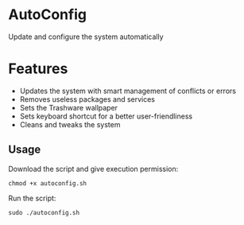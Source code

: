# AutoConfig
Update and configure the system automatically

# Features

- Updates the system with smart management of conflicts or errors
- Removes useless packages and services
- Sets the Trashware wallpaper
- Sets keyboard shortcut for a better user-friendliness
- Cleans and tweaks the system

## Usage
Download the script and give execution permission:

`chmod +x autoconfig.sh`

Run the script:

`sudo ./autoconfig.sh`
